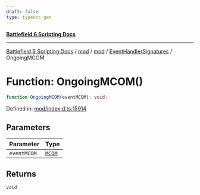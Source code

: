 ```yaml
---
draft: false
type: typedoc_gen
---
```


[**Battlefield 6 Scripting Docs**](../../../../_index.md)

***

[Battlefield 6 Scripting Docs](../../../../_index.md) / [mod](../../../_index.md) / [mod](../../_index.md) / [EventHandlerSignatures](../_index.md) / OngoingMCOM

# Function: OngoingMCOM()

```ts
function OngoingMCOM(eventMCOM): void;
```

Defined in: [mod/index.d.ts:15914](https://github.com/battlefield-portal-community/portal-docs/blob/ff09b2690670f74de7e97198022e5a97ff1161ff/generators/santiago/mod/index.d.ts#L15914)

## Parameters

| Parameter | Type |
| ------ | ------ |
| `eventMCOM` | [`MCOM`](../../MCOM/_index.md) |

## Returns

`void`
